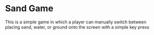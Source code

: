 # Sand Game
This is a simple game in which a player can manually switch between placing sand, water, or ground onto the screen with a simple key press
